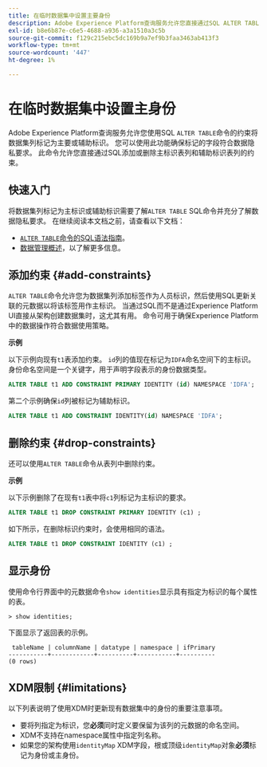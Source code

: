 ```yaml
---
title: 在临时数据集中设置主要身份
description: Adobe Experience Platform查询服务允许您直接通过SQL ALTER TABLE命令为临时模式数据集字段设置标识或主标识。 本文档说明如何使用ALTER TABLE命令设置主标识或辅助标识。
exl-id: b8e6b87e-c6e5-4688-a936-a3a1510a3c5b
source-git-commit: f129c215ebc5dc169b9a7ef9b3faa3463ab413f3
workflow-type: tm+mt
source-wordcount: '447'
ht-degree: 1%

---
```


# 在临时数据集中设置主身份

Adobe Experience Platform查询服务允许您使用SQL `ALTER TABLE`命令的约束将数据集列标记为主要或辅助标识。 您可以使用此功能确保标记的字段符合数据隐私要求。 此命令允许您直接通过SQL添加或删除主标识表列和辅助标识表列的约束。

## 快速入门

将数据集列标记为主标识或辅助标识需要了解`ALTER TABLE` SQL命令并充分了解数据隐私要求。 在继续阅读本文档之前，请查看以下文档：

* [&#x200B; `ALTER TABLE`命令的SQL语法指南](../sql/syntax.md)。
* [数据管理概述](../../data-governance/home.md)，以了解更多信息。

## 添加约束 {#add-constraints}

`ALTER TABLE`命令允许您为数据集列添加标签作为人员标识，然后使用SQL更新关联的元数据以将该标签用作主标识。 当通过SQL而不是通过Experience Platform UI直接从架构创建数据集时，这尤其有用。 命令可用于确保Experience Platform中的数据操作符合数据使用策略。

**示例**

以下示例向现有`t1`表添加约束。 `id`列的值现在标记为`IDFA`命名空间下的主标识。 身份命名空间是一个关键字，用于声明字段表示的身份数据类型。

```sql
ALTER TABLE t1 ADD CONSTRAINT PRIMARY IDENTITY (id) NAMESPACE 'IDFA';
```

第二个示例确保`id`列被标记为辅助标识。

```sql
ALTER TABLE t1 ADD CONSTRAINT IDENTITY(id) NAMESPACE 'IDFA';
```

## 删除约束 {#drop-constraints}

还可以使用`ALTER TABLE`命令从表列中删除约束。

**示例**

以下示例删除了在现有`t1`表中将`c1`列标记为主标识的要求。

```sql
ALTER TABLE t1 DROP CONSTRAINT PRIMARY IDENTITY (c1) ;
```

如下所示，在删除标识约束时，会使用相同的语法。

```sql
ALTER TABLE t1 DROP CONSTRAINT IDENTITY (c1) ;
```

## 显示身份

使用命令行界面中的元数据命令`show identities`显示具有指定为标识的每个属性的表。

```shell
> show identities;
```

下面显示了返回表的示例。

```console
 tableName | columnName | datatype | namespace | ifPrimary
-----------+------------+----------+-----------+----------
(0 rows)
```

## XDM限制 {#limitations}

以下列表说明了使用XDM时更新现有数据集中的身份的重要注意事项。

* 要将列指定为标识，您&#x200B;**必须**&#x200B;同时定义要保留为该列的元数据的命名空间。
* XDM不支持在namespace属性中指定列名称。
* 如果您的架构使用`identityMap` XDM字段，根或顶级`identityMap`对象&#x200B;**必须**&#x200B;标记为身份或主身份。
